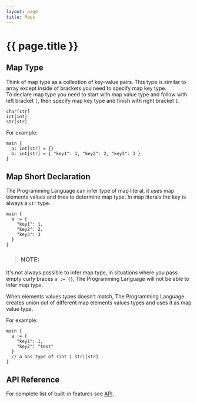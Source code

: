 ```yaml
---
layout: page
title: Maps
---
```


# {{ page.title }}

## Map Type
Think of map type as a collection of key-value pairs. This type is similar to
array except inside of brackets you need to specify map key type. \
To declare map type you need to start with map value type and follow with
left bracket `[`, then specify map key type and finish with right bracket `]`.

```
char[str]
int[int]
str[str]
```

For example:

```the
main {
  a: int[str] = {}
  b: int[str] = { "key1": 1, "key2": 2, "key3": 3 }
}
```

## Map Short Declaration
The Programming Language can infer type of map literal, it uses map elements
values and tries to determine map type. In map literals the key is  always a
`str` type.

```the
main {
  a := {
    "key1": 1,
    "key2": 2,
    "key3": 3
  }
}
```

> ### NOTE:
  It's not always possible to infer map type, in situations where you pass
  empty curly braces `a := {}`, The Programming Language will not be able to
  infer map type.

When elements values types doesn't match, The Programming Language creates
union out of different map elements values types and uses it as map value
type.

For example:

```the
main {
  a := {
    "key1": 1,
    "key2": "test"
  }
  // a has type of (int | str)[str]
}
```

## API Reference
For complete list of built-in features see [API](/api/map.html).
